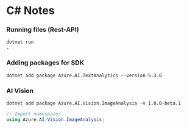 # C# Notes

### Running files (Rest-API)

```
dotnet run
.
```

### Adding packages for SDK

```
dotnet add package Azure.AI.TextAnalytics --version 5.3.0
```

### AI Vision

```
dotnet add package Azure.AI.Vision.ImageAnalysis -v 1.0.0-beta.1
```

```cs
// Import namespaces
using Azure.AI.Vision.ImageAnalysis;
```
